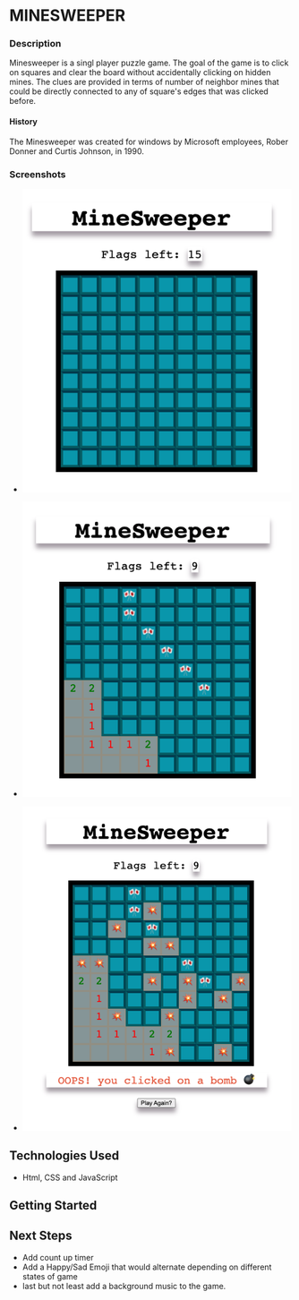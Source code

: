 # MINESWEEPER


### Description
Minesweeper is a singl player puzzle game. The goal of the game is to click on squares and clear the board without accidentally clicking
on hidden mines. The clues are provided in terms of number of neighbor mines that could be directly connected to any of square's edges that was clicked before. 

#### History
The Minesweeper was created for windows by Microsoft employees, Rober Donner and Curtis Johnson, in 1990.



### Screenshots
- ![When the game starts](screenshots/start.png)

- ![In the middle of the game](screenshots/mid.png)

- ![When click on a mine](screenshots/end.png)



## Technologies Used

- Html, CSS and JavaScript


## Getting Started



## Next Steps

- Add count up timer 
- Add a Happy/Sad Emoji that would alternate depending on different states of game
- last but not least add a background music to the game.
